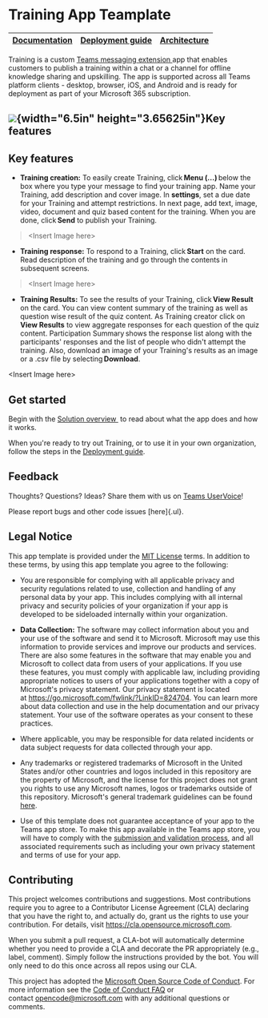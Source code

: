 # Training App Teamplate
| [Documentation](./wiki/Home.md) | [Deployment guide](./wiki/Deployment-guide.md) | [Architecture](./wiki/Solution-overview.md) |
| ---- | ---- | ---- |

Training is a custom [Teams messaging
extension ](https://docs.microsoft.com/en-us/microsoftteams/platform/messaging-extensions/what-are-messaging-extensions)app
that enables customers to publish a training within a chat or a channel
for offline knowledge sharing and upskilling. The app is supported
across all Teams platform clients - desktop, browser, iOS, and Android and is ready for deployment as part of your Microsoft 365
subscription.


## ![](media/image1.gif){width="6.5in" height="3.65625in"}Key features
## Key features
-   **Training creation:** To easily create Training, click **Menu
    (...)** below the box where you type your message to find your
    training app. Name your Training, add description and cover image.
    In **settings**, set a due date for your Training and attempt
    restrictions. In next page, add text, image, video, document and
    quiz based content for the training. When you are done,
    click **Send** to publish your Training.

> \<Insert Image here\>

-   **Training response:** To respond to a Training, click **Start** on
    the card. Read description of the training and go through the
    contents in subsequent screens.

> \<Insert Image here\>

-   **Training Results:** To see the results of your Training,
    click **View Result** on the card. You can view content summary of
    the training as well as question wise result of the quiz content. As
    Training creator click on **View Results** to view aggregate
    responses for each question of the quiz content. Participation
    Summary shows the response list along with the participants'
    responses and the list of people who didn't attempt the training.
    Also, download an image of your Training's results as an image or a
    .csv file by selecting **Download**.

\<Insert Image here\>

## Get started

Begin with the [Solution overview ](./wiki/Solution-overview.md) to read about
what the app does and how it works.

When you're ready to try out Training, or to use it in your own
organization, follow the steps in the [Deployment
guide](./wiki/Deployment-guide.md).

## Feedback 

Thoughts? Questions? Ideas? Share them with us on [Teams UserVoice](https://microsoftteams.uservoice.com/forums/555103-public)!

Please report bugs and other code issues [here]{.ul}.

## Legal Notice

This app template is provided under the [MIT
License](https://github.com/OfficeDev/microsoft-teams-apps-survey/blob/main/LICENSE) terms.
In addition to these terms, by using this app template you agree to the
following:

-   You are responsible for complying with all applicable privacy and
    security regulations related to use, collection and handling of any
    personal data by your app. This includes complying with all internal
    privacy and security policies of your organization if your app is
    developed to be sideloaded internally within your organization.

-   **Data Collection:** The software may collect information about you
    and your use of the software and send it to Microsoft. Microsoft may
    use this information to provide services and improve our products
    and services. There are also some features in the software that may
    enable you and Microsoft to collect data from users of your
    applications. If you use these features, you must comply with
    applicable law, including providing appropriate notices to users of
    your applications together with a copy of Microsoft\'s privacy
    statement. Our privacy statement is located at <https://go.microsoft.com/fwlink/?LinkID=824704>. You can learn more about data collection and use in the help documentation and our privacy statement. Your use of the software operates as your consent
    to these practices.

-   Where applicable, you may be responsible for data related incidents
    or data subject requests for data collected through your app.

-   Any trademarks or registered trademarks of Microsoft in the United
    States and/or other countries and logos included in this repository
    are the property of Microsoft, and the license for this project does
    not grant you rights to use any Microsoft names, logos or trademarks
    outside of this repository. Microsoft's general trademark guidelines
    can be found
    [here](https://www.microsoft.com/en-us/legal/intellectualproperty/trademarks/usage/general.aspx).

-   Use of this template does not guarantee acceptance of your app to
    the Teams app store. To make this app available in the Teams app
    store, you will have to comply with the [submission and validation
    process](https://docs.microsoft.com/en-us/microsoftteams/platform/concepts/deploy-and-publish/appsource/publish),
    and all associated requirements such as including your own privacy
    statement and terms of use for your app.

## Contributing

This project welcomes contributions and suggestions. Most contributions
require you to agree to a Contributor License Agreement (CLA) declaring
that you have the right to, and actually do, grant us the rights to use
your contribution. For details,
visit https://cla.opensource.microsoft.com.

When you submit a pull request, a CLA-bot will automatically determine
whether you need to provide a CLA and decorate the PR appropriately
(e.g., label, comment). Simply follow the instructions provided by the
bot. You will only need to do this once across all repos using our CLA.

This project has adopted the [Microsoft Open Source Code of Conduct](https://opensource.microsoft.com/codeofconduct/). For more information see the [Code of Conduct FAQ](https://opensource.microsoft.com/codeofconduct/faq/) or contact [opencode@microsoft.com](mailto:opencode@microsoft.com) with any additional questions or comments.
